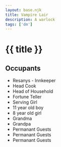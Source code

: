```yaml
---
layout: base.njk
title: Vampire Lair
description: A warlock
tags: ['dm']
---
```


# {{ title }}

## Occupants

* Resanys - Innkeeper
* Head Cook 
* Head of Household
* Fortune Teller
* Serving Girl
* 11 year old boy
* 8 year old girl
* Grandma 
* Grandpa
* Permanant Guests
* Permanant Guests
* Permanant Guests